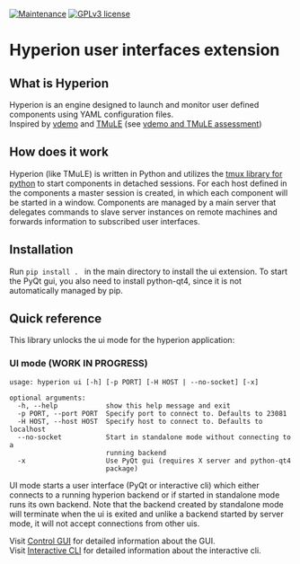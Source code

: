 [![Maintenance](https://img.shields.io/badge/Maintained%3F-yes-green.svg)](https://GitHub.com/DavidPL1/Hyperion/graphs/commit-activity)
[![GPLv3 license](https://img.shields.io/badge/License-GPLv3-blue.svg)](http://perso.crans.org/besson/LICENSE.html)

# Hyperion user interfaces extension

## What is Hyperion

Hyperion is an engine designed to launch and monitor user defined components using YAML configuration files.  
Inspired by [vdemo](https://code.cor-lab.org/projects/vdemo) and [TMuLE](https://github.com/marc-hanheide/TMuLE) (see [vdemo and TMuLE assessment](/DavidPL1/Hyperion/wiki/vdemo-and-TMuLE-assessment))

## How does it work
Hyperion (like TMuLE) is written in Python and utilizes the [tmux library for python](https://github.com/tmux-python/libtmux) to start components in detached sessions. For each host defined in the components a master session is created, in which each component will be started in a window. Components are managed by a main server that delegates commands to slave server instances on remote machines and forwards information to subscribed user interfaces.

## Installation

Run ```pip install . ``` in the main directory to install the ui extension. To start the PyQt gui, you also need to install python-qt4, since it is not automatically managed by pip.

## Quick reference

This library unlocks the ui mode for the hyperion application:

### UI mode (WORK IN PROGRESS)

```
usage: hyperion ui [-h] [-p PORT] [-H HOST | --no-socket] [-x]

optional arguments:
  -h, --help            show this help message and exit
  -p PORT, --port PORT  Specify port to connect to. Defaults to 23081
  -H HOST, --host HOST  Specify host to connect to. Defaults to localhost
  --no-socket           Start in standalone mode without connecting to a
                        running backend
  -x                    Use PyQt gui (requires X server and python-qt4
                        package)
```

UI mode starts a user interface (PyQt or interactive cli) which either connects to a running hyperion backend or if started in standalone mode runs its own backend. Note that the backend created by standalone mode will terminate when the ui is exited and unlike a backend started by server mode, it will not accept connections from other uis. 

Visit [Control GUI](/DavidPL1/Hyperion/wiki/Control-GUI) for detailed information about the GUI.  
Visit [Interactive CLI](/DavidPL1/Hyperion/wiki/Interactive-CLI-Mode) for detailed information about the interactive cli. 

